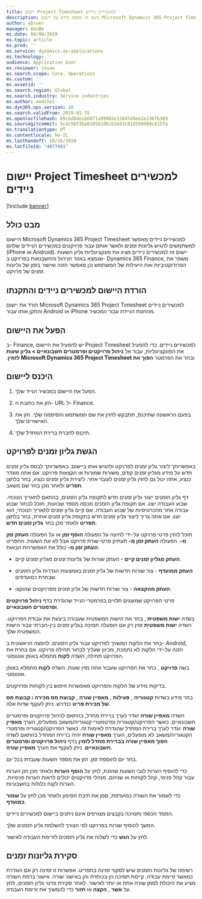 ```yaml
---
title: יישום Project Timesheet למכשירים ניידים
description: נושא זה מספק מידע על יישום Microsoft Dynamics 365 Project Timesheet למכשירים ניידים. היישום Project Timesheet למכשירים ניידים מאפשר למשתמשים להגיש גליונות זמנים ולאשר אותם עבור פרויקטים במכשירים הניידים שלהם.
author: abruer
manager: AnnBe
ms.date: 04/08/2019
ms.topic: article
ms.prod: ''
ms.service: dynamics-ax-applications
ms.technology: ''
audience: Application User
ms.reviewer: josaw
ms.search.scope: Core, Operations
ms.custom: ''
ms.assetid: ''
ms.search.region: Global
ms.search.industry: Service industries
ms.author: andchoi
ms.dyn365.ops.version: 10
ms.search.validFrom: 2019-01-15
ms.openlocfilehash: b9cbd84ecb0d71a99982e158d7e0ea1e236fb369
ms.sourcegitcommit: 5c4c9bf3ba018562d6cb3443c01d550489c415fa
ms.translationtype: HT
ms.contentlocale: he-IL
ms.lasthandoff: 10/16/2020
ms.locfileid: "4077481"
---
```

# <a name="project-timesheet-mobile-application"></a>יישום Project Timesheet למכשירים ניידים

[!include [banner](../includes/banner.md)]

## <a name="overview"></a>מבט כולל

היישום Microsoft Dynamics 365 Project Timesheet למכשירים ניידים מאפשר למשתמשים להגיש גליונות זמנים ולאשר אותם עבור פרויקטים במכשירים הניידים שלהם (iPhone או Android). יישום זה למכשירים ניידים מציג את פונקציונליות גליון השעות שנמצא באזור הניהול והחשבנאות בפרויקט ב- Dynamics 365 Finance, משפר את הפרודוקטיביות ואת היעילות של המשתמש וכן מאפשר הזנה ואישור בזמן של גליונות זמנים של פרויקט.

## <a name="download-and-install-the-mobile-app"></a>הורדת היישום למכשירים ניידים והתקנתו

הורד את יישום Microsoft Dynamics 365 Project Timesheet למכשירים ניידים והתקן אותו עבור Android או iPhone מהחנות הניידת עבור המכשיר.

## <a name="enable-the-app"></a>הפעל את היישום 

ב- Finance, יש להפעיל את היישום Project Timesheet למכשירים ניידים. כדי להפעיל את הפונקציונליות, עבור אל **‬‏‫ניהול פרויקטים ופרמטרים חשבונאיים \> גליון שעות** ובחר את הפרמטר **הפוך את Microsoft Dynamics 365 Project Timesheet לזמין**.

## <a name="sign-in-to-the-app"></a>היכנס ליישום

1.  הפעל את היישום במכשיר הנייד שלך.

2.  הזן את כתובת ה- URL ל- Finance.

3.  בפעם הראשונה שתיכנס, תתבקש להזין את שם המשתמש והסיסמה שלך. הזן את האישורים שלך.

4.  תיכנס לחברת ברירת המחדל שלך.

## <a name="submit-a-project-timesheet"></a>הגשת גליון זמנים לפרויקט

באפשרותך ליצור גליון זמנים לפרויקט ולהגיש אותו ביישום. באפשרותך לבסס גליון זמנים חדש על מידע מגליון זמנים קודם, משורות שמורות או הקצאות פרויקט. אם אתה מוגדר כנציג, אתה יכול גם להזין גליון זמנים לעובד אחר. ליצירת גליון זמנים כנציג, בחר בלחצן **תפריט** ולאחר מכן בחר שם משאב.

דף גליון הזמנים ייצור גליון זמנים חדש לתקופת גליון הזמנים, בהתאם לתאריך הנוכחי. שבוע העבודה יוצג. אם תקופת גליון הזמנים מכסה מספר שבועות, תוכל לבחור שבוע עבודה אחר מהכרטיסיות של שבוע העבודה.
אם קיים גליון זמנים לתאריך הנוכחי, הוא יוצג. אם אתה צריך ליצור גליון זמנים חדש בתקופת גליון זמנים אחרת, בחר בלחצן **תפריט** ולאחר מכן בחר **גליון זמנים חדש**.

תוכל להזין פרטי פרויקט על-ידי לחיצה על הפעולה **הוסף זמן** או על הפעולה **העתק זמן מ-**. הפעולה **העתק זמן מ-** תעתיק פרטי שורת פרויקט אבל לא את השעות. התפריט **העתק זמן מ-** כולל את האפשרויות הבאות:

- **העתק מגליון זמנים קיים** - העתק שורות של גליונות זמנים מגליון זמנים קיים.

- **העתק ממועדף** - צור שורות חדשות של גליון זמנים באמצעות הגדרות גליון הזמנים שבחרת כמועדפים.

- **העתק מהקצאה** - צור שורות חדשות של גליון זמנים מפרויקטים שהוקצו.

פרטי הפרויקט שמוצגים תלויים בפרמטרי הנייד שהגדרת בדף **ניהול פרויקטים ופרמטרים חשבונאיים**.

בשדה **ישות משפטית** , בחר את הישות המשפטית שעבורה ביצעת את עבודת הפרויקט. השדה **ישות משפטית** זמין רק אם הופעלה תמיכה בגליון זמנים בין-חברתי עבור הישות המשפטית שלך.

בחר את הלקוח המשויך לפרויקט עבור גליון הזמנים. להפצה הראשונית ב- Android, הזנה על-ידי הלקוח לא נתמכת, מכיוון שעליך לבחור תחילה פרויקט. אם בחרת את הפרויקט תחילה, השדה **לקוח** מתמלא באופן אוטומטי.

בשה **פרויקט** , בחר את הפרויקט שעבור אתה מזין שעות. השדה **לקוח** מתמלא באופן אוטומטי.

בדיקות מידע של הלקוח והפרויקט מאפשרות חיפוש בין לקוחות ופרויקטים.

בחר מידע בשדות **קטגוריה** , **פעילות** , **מאפיין שורה** , **קבוצת מס מכירה** ו **קבוצת מס של מכירת פריט** כנדרש. ניתן לעקוף שדות אלה.

השדה **מאפיין שורה** יוגדר כערך ברירת מחדל, בהתאם לניהול פרויקטים ופרמטרים חשבונאיים. כאשר הפרויקט/קטגוריה ופרטמטרי קטגוריה/משאב מופעלים, הערך **מאפיין שורה** יוגדר לערך ברירת המחדל שהגדרת לאימות זה. כאשר הפרויקט/קטגוריה ופרמטרי הקטגוריה/משאב לא מופעלים, הערך **מאפיין שורה** יהיה ברירת המחדל בהתאם לשדה **הפוך מאפיין שורה בברירת מחדל לזמין** בדף **ניהול פרויקטים ופרמטרים חשבונאיים**. ניתן לעקוף את הערך **מאפיין שורה**.

בחר יום להוספת זמן. הזן את מספר השעות שעבדת בכל יום.

כדי להוסיף הערות לגבי השעות שהזנת, לחץ על **הוסף הערות** ולאחר מכן הזן הערות עבור קהל פנימי, קהל לקוחות או שניהם.
מנהלי פרויקטים יכולים לראות הערות פנימיות. הערות לקוח כלולות בחשבוניות.

כדי לשמור את השורה כמועדפת, סמן את תיבת הסימון ולאחר מכן לחץ על **שמור כמועדף**.

הממד הכספי ותמיכה בקבצים מצורפים אינם ניתנים ביישום למכשירים ניידים.

המשך להוסיף שורות בפרויקט לפי הצורך להשלמת גליון הזמנים שלך.

לחץ על **הגש** כדי לשלוח את גליון הזמנים לזרימת העבודה לאישור.

## <a name="review-timesheets"></a>סקירת גליונות זמנים

רשימה של גליונות הזמנים שיש לסקור זמינה בתפריט. אפשרות זו זמינה רק אם הוגדרת כמאשר זרימת עבודה. קיימת תמיכה הן בכותרת והן באישור שורה. אישור ברמת השורה מציע את היכולת לסמן שורה אחת או יותר לאישור. לאחר סקירת פרטי גליון הזמנים, לחץ על **אשר** , **הקצה** או **חזור** כדי להמשיך את זרימת העבודה.
